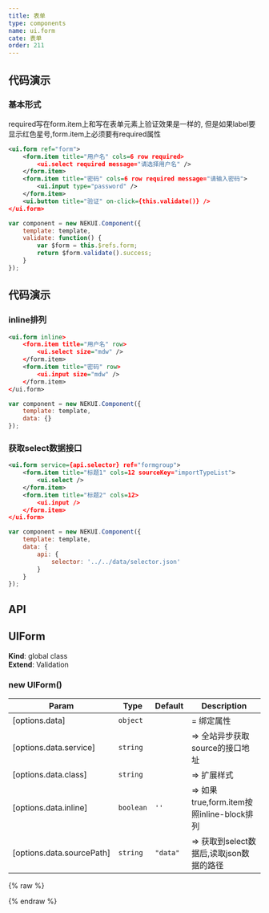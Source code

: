 ```yaml
---
title: 表单
type: components
name: ui.form
cate: 表单
order: 211
---
```


## 代码演示

### 基本形式
required写在form.item上和写在表单元素上验证效果是一样的, 但是如果label要显示红色星号,form.item上必须要有required属性

<!-- demo_start -->
<div class="m-example"></div>

```xml
<ui.form ref="form">
    <form.item title="用户名" cols=6 row required>
        <ui.select required message="请选择用户名" />
    </form.item>
    <form.item title="密码" cols=6 row required message="请输入密码">
        <ui.input type="password" />
    </form.item>
    <ui.button title="验证" on-click={this.validate()} />
</ui.form>
```

```javascript
var component = new NEKUI.Component({
    template: template,
    validate: function() {
        var $form = this.$refs.form;
        return $form.validate().success;
    }
});
```
<!-- demo_end -->

## 代码演示

### inline排列

<!-- demo_start -->
<div class="m-example"></div>

```xml
<ui.form inline>
    <form.item title="用户名" row>
        <ui.select size="mdw" />
    </form.item>
    <form.item title="密码" row>
        <ui.input size="mdw" />
    </form.item>
</ui.form>
```

```javascript
var component = new NEKUI.Component({
    template: template,
    data: {}
});
```
<!-- demo_end --> 

### 获取select数据接口

<!-- demo_start -->
<div class="m-example"></div>

```xml
<ui.form service={api.selector} ref="formgroup">
    <form.item title="标题1" cols=12 sourceKey="importTypeList">
        <ui.select />
    </form.item>
    <form.item title="标题2" cols=12>
        <ui.input />
    </form.item>
</ui.form>
```

```javascript
var component = new NEKUI.Component({
    template: template,
    data: {
        api: {
            selector: '../../data/selector.json'
        }
    }
});
```
<!-- demo_end -->

## API
<a name="UIForm"></a>

## UIForm
**Kind**: global class  
**Extend**: Validation  
<a name="new_UIForm_new"></a>

### new UIForm()

| Param | Type | Default | Description |
| --- | --- | --- | --- |
| [options.data] | <code>object</code> |  | = 绑定属性 |
| [options.data.service] | <code>string</code> |  | => 全站异步获取source的接口地址 |
| [options.data.class] | <code>string</code> |  | => 扩展样式 |
| [options.data.inline] | <code>boolean</code> | <code>&#x27;&#x27;</code> | => 如果true,form.item按照inline-block排列 |
| [options.data.sourcePath] | <code>string</code> | <code>&quot;data&quot;</code> | => 获取到select数据后,读取json数据的路径 |


{% raw %}
<script>
var index = 0;

    (function(index) {
      var template = NEKUI._.multiline(function(){/*
      
<ui.form ref="form">
    <form.item title="用户名" cols=6 row required>
        <ui.select required message="请选择用户名" />
    </form.item>
    <form.item title="密码" cols=6 row required message="请输入密码">
        <ui.input type="password" />
    </form.item>
    <ui.button title="验证" on-click={this.validate()} />
</ui.form>

      */});
      
var component = new NEKUI.Component({
    template: template,
    validate: function() {
        var $form = this.$refs.form;
        return $form.validate().success;
    }
});

      component.$inject(document.querySelectorAll('.m-example')[index]);
    })(index++);
    
    (function(index) {
      var template = NEKUI._.multiline(function(){/*
      
<ui.form inline>
    <form.item title="用户名" row>
        <ui.select size="mdw" />
    </form.item>
    <form.item title="密码" row>
        <ui.input size="mdw" />
    </form.item>
</ui.form>

      */});
      
var component = new NEKUI.Component({
    template: template,
    data: {}
});

      component.$inject(document.querySelectorAll('.m-example')[index]);
    })(index++);
    
    (function(index) {
      var template = NEKUI._.multiline(function(){/*
      
<ui.form service={api.selector} ref="formgroup">
    <form.item title="标题1" cols=12 sourceKey="importTypeList">
        <ui.select />
    </form.item>
    <form.item title="标题2" cols=12>
        <ui.input />
    </form.item>
</ui.form>

      */});
      
var component = new NEKUI.Component({
    template: template,
    data: {
        api: {
            selector: '../../data/selector.json'
        }
    }
});

      component.$inject(document.querySelectorAll('.m-example')[index]);
    })(index++);
    
</script>
{% endraw %}